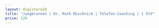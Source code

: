 ```yaml
---
layout: digistore24
title: "Jungbrunnen | Dr. Ruth Mischnick | Telefon-Coaching | 1 Std"
price: 120
---
```

